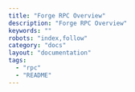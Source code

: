 ```yaml
---
title: "Forge RPC Overview"
description: "Forge RPC Overview"
keywords: ""
robots: "index,follow"
category: "docs"
layout: "documentation"
tags: 
  - "rpc"
  - "README"
---
```



